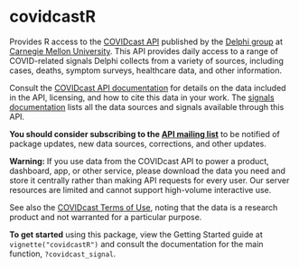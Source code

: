 # covidcastR

Provides R access to the [COVIDcast
API](https://cmu-delphi.github.io/delphi-epidata/api/covidcast.html) published
by the [Delphi group](https://delphi.cmu.edu/) at [Carnegie Mellon
University](https://www.cmu.edu). This API provides daily access to a range of
COVID-related signals Delphi collects from a variety of sources, including
cases, deaths, symptom surveys, healthcare data, and other information.

Consult the [COVIDcast API
documentation](https://cmu-delphi.github.io/delphi-epidata/api/covidcast.html)
for details on the data included in the API, licensing, and how to cite this
data in your work. The [signals
documentation](https://cmu-delphi.github.io/delphi-epidata/api/covidcast_signals.html)
lists all the data sources and signals available through this API.

**You should consider subscribing to the [API mailing
list](https://lists.andrew.cmu.edu/mailman/listinfo/delphi-covidcast-api)** to
be notified of package updates, new data sources, corrections, and other
updates.

**Warning:** If you use data from the COVIDcast API to power a product,
dashboard, app, or other service, please download the data you need and store it
centrally rather than making API requests for every user. Our server resources
are limited and cannot support high-volume interactive use.

See also the [COVIDcast Terms of
Use](https://covidcast.cmu.edu/terms-of-use.html), noting that the data is a
research product and not warranted for a particular purpose.

**To get started** using this package, view the Getting Started guide at
`vignette("covidcastR")` and consult the documentation for the main function,
`?covidcast_signal`.

